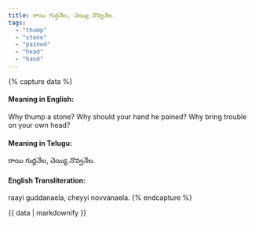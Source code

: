 ```yaml
---
title: రాయి గుద్దనేల, చెయ్యి నొవ్వనేల.
tags:
  - "thump"
  - "stone"
  - "pained"
  - "head"
  - "hand"
---
```


{% capture data %}
#### Meaning in English:
Why thump a stone? Why should your hand he pained?
Why bring trouble on your own head?

#### Meaning in Telugu:
రాయి గుద్దనేల, చెయ్యి నొవ్వనేల.

#### English Transliteration:
raayi guddanaela, cheyyi novvanaela.
{% endcapture %}

<div class="notice">{{ data | markdownify }}</div>

